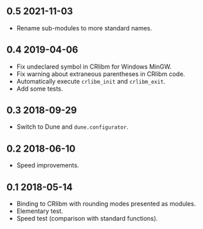 0.5 2021-11-03
--------------

- Rename sub-modules to more standard names.

0.4 2019-04-06
--------------

- Fix undeclared symbol in CRlibm for Windows MinGW.
- Fix warning about extraneous parentheses in CRlibm code.
- Automatically execute `crlibm_init` and `crlibm_exit`.
- Add some tests.

0.3 2018-09-29
--------------

- Switch to Dune and `dune.configurator`.

0.2 2018-06-10
--------------

- Speed improvements.

0.1 2018-05-14
--------------

- Binding to CRlibm with rounding modes presented as modules.
- Elementary test.
- Speed test (comparison with standard functions).
